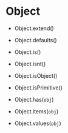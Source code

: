 Object
======

+ Object.extend()
+ Object.defaults()
+ Object.is()
+ Object.isnt()
+ Object.isObject()
+ Object.isPrimitive()

+ Object.has(`obj`)
+ Object.items(`obj`)
+ Object.values(`obj`)

